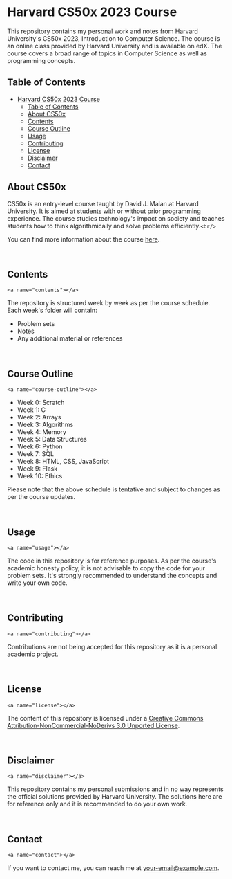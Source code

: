# Harvard CS50x 2023 Course

This repository contains my personal work and notes from Harvard University's CS50x 2023, Introduction to Computer Science. The course is an online class provided by Harvard University and is available on edX. The course covers a broad range of topics in Computer Science as well as programming concepts.

## Table of Contents

- [Harvard CS50x 2023 Course](#harvard-cs50x-2023-course)
  - [Table of Contents](#table-of-contents)
  - [About CS50x](#about-cs50x)
  - [Contents](#contents)
  - [Course Outline](#course-outline)
  - [Usage](#usage)
  - [Contributing](#contributing)
  - [License](#license)
  - [Disclaimer](#disclaimer)
  - [Contact](#contact)

## About CS50x

<a name="about-cs50x"></a>

CS50x is an entry-level course taught by David J. Malan at Harvard University. It is aimed at students with or without prior programming experience. The course studies technology's impact on society and teaches students how to think algorithmically and solve problems efficiently.`<br/>`

You can find more information about the course [here](https://cs50.harvard.edu/x/2023/).

<br/>

## Contents

`<a name="contents"></a>`

The repository is structured week by week as per the course schedule. Each week's folder will contain:

- Problem sets
- Notes
- Any additional material or references

<br/>

## Course Outline

`<a name="course-outline"></a>`

- Week 0: Scratch
- Week 1: C
- Week 2: Arrays
- Week 3: Algorithms
- Week 4: Memory
- Week 5: Data Structures
- Week 6: Python
- Week 7: SQL
- Week 8: HTML, CSS, JavaScript
- Week 9: Flask
- Week 10: Ethics

Please note that the above schedule is tentative and subject to changes as per the course updates.

<br/>

## Usage

`<a name="usage"></a>`

The code in this repository is for reference purposes. As per the course's academic honesty policy, it is not advisable to copy the code for your problem sets. It's strongly recommended to understand the concepts and write your own code.

<br/>

## Contributing

`<a name="contributing"></a>`

Contributions are not being accepted for this repository as it is a personal academic project.

<br/>

## License

`<a name="license"></a>`

The content of this repository is licensed under a [Creative Commons Attribution-NonCommercial-NoDerivs 3.0 Unported License](http://creativecommons.org/licenses/by-nc-nd/3.0/).

<br/>

## Disclaimer

`<a name="disclaimer"></a>`

This repository contains my personal submissions and in no way represents the official solutions provided by Harvard University. The solutions here are for reference only and it is recommended to do your own work.

<br/>

## Contact

`<a name="contact"></a>`

If you want to contact me, you can reach me at <your-email@example.com>.

